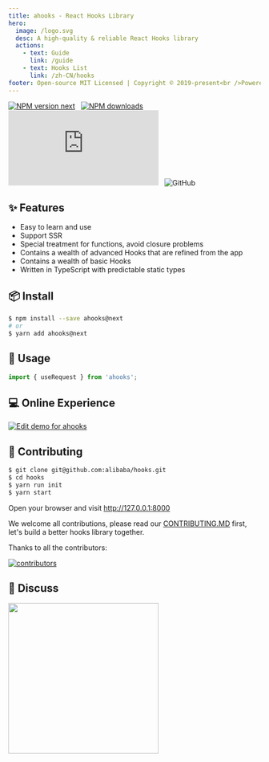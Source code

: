 ```yaml
---
title: ahooks - React Hooks Library
hero:
  image: /logo.svg
  desc: A high-quality & reliable React Hooks library
  actions:
    - text: Guide
      link: /guide
    - text: Hooks List
      link: /zh-CN/hooks
footer: Open-source MIT Licensed | Copyright © 2019-present<br />Powered by [dumi](https://d.umijs.org)
---
```


[![NPM version next][image-1]][1]
&nbsp;
[![NPM downloads][image-2]][2]
&nbsp;
![gzip size](https://img.badgesize.io/https:/unpkg.com/ahooks@next/dist/ahooks.js?label=gzip%20size&compression=gzip)
&nbsp;
![GitHub](https://img.shields.io/github/license/alibaba/hooks)

## ✨ Features

- Easy to learn and use
- Support SSR
- Special treatment for functions, avoid closure problems
- Contains a wealth of advanced Hooks that are refined from the app
- Contains a wealth of basic Hooks
- Written in TypeScript with predictable static types

## 📦 Install

```bash
$ npm install --save ahooks@next
# or
$ yarn add ahooks@next
```

## 🔨 Usage

```js
import { useRequest } from 'ahooks';
```

## 💻 Online Experience

[![Edit demo for ahooks](https://codesandbox.io/static/img/play-codesandbox.svg)](https://codesandbox.io/s/demo-for-ahooks-forked-fg79k?file=/src/App.js)

## 🤝 Contributing

```bash
$ git clone git@github.com:alibaba/hooks.git
$ cd hooks
$ yarn run init
$ yarn start
```

Open your browser and visit http://127.0.0.1:8000

We welcome all contributions, please read our [CONTRIBUTING.MD](https://github.com/alibaba/hooks/blob/master/CONTRIBUTING.md) first, let's build a better hooks library together.

Thanks to all the contributors:

<a href="https://github.com/alibaba/hooks/graphs/contributors">
  <img src="https://opencollective.com/ahooks/contributors.svg?width=960&button=false" alt="contributors" />
</a>

## 👥 Discuss

<img src="https://user-images.githubusercontent.com/12526493/141303172-68f25577-c7b7-4ff7-bdff-25fd0f4d5214.JPG" width="300" />

[1]: https://www.npmjs.com/package/ahooks
[2]: https://npmjs.org/package/ahooks
[image-1]: https://img.shields.io/npm/v/ahooks.svg?style=flat
[image-2]: https://img.shields.io/npm/dm/ahooks.svg?style=flat
